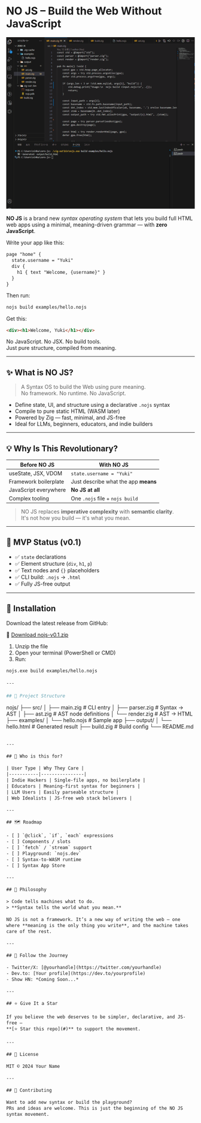# NO JS – Build the Web Without JavaScript

![demo](assets/demo.gif)

**NO JS** is a brand new *syntax operating system* that lets you build full HTML web apps using a minimal, meaning-driven grammar — with **zero JavaScript**.

Write your app like this:

```nojs
page "home" {
  state.username = "Yuki"
  div {
    h1 { text "Welcome, {username}" }
  }
}
```

Then run:

```bash
nojs build examples/hello.nojs
```

Get this:

```html
<div><h1>Welcome, Yuki</h1></div>
```

No JavaScript. No JSX. No build tools.  
Just pure structure, compiled from meaning.

---

## ✨ What is NO JS?

> A Syntax OS to build the Web using pure meaning.  
> No framework. No runtime. No JavaScript.

- Define state, UI, and structure using a declarative `.nojs` syntax
- Compile to pure static HTML (WASM later)
- Powered by Zig — fast, minimal, and JS-free
- Ideal for LLMs, beginners, educators, and indie builders

---

## 💡 Why Is This Revolutionary?

| Before NO JS | With NO JS |
|--------------|------------|
| useState, JSX, VDOM | `state.username = "Yuki"` |
| Framework boilerplate | Just describe what the app **means** |
| JavaScript everywhere | **No JS at all** |
| Complex tooling | One `.nojs` file + `nojs build` |

> NO JS replaces **imperative complexity** with **semantic clarity**.  
> It's not how you build — it's what you mean.

---

## 🧪 MVP Status (v0.1)

- ✅ `state` declarations
- ✅ Element structure (`div`, `h1`, `p`)
- ✅ Text nodes and `{}` placeholders
- ✅ CLI build: `.nojs` → `.html`
- ✅ Fully JS-free output

---

## 🚀 Installation

Download the latest release from GitHub:

🔽 [Download nojs-v0.1.zip](https://github.com/jetscript-lang/No-JS/releases)

1. Unzip the file
2. Open your terminal (PowerShell or CMD)
3. Run:

```bash
nojs.exe build examples/hello.nojs

---

## 📁 Project Structure

```
nojs/
├── src/
│   ├── main.zig       # CLI entry
│   ├── parser.zig     # Syntax → AST
│   ├── ast.zig        # AST node definitions
│   └── render.zig     # AST → HTML
├── examples/
│   └── hello.nojs     # Sample app
├── output/
│   └── hello.html     # Generated result
├── build.zig          # Build config
└── README.md
```

---

## 🧠 Who is this for?

| User Type | Why They Care |
|-----------|----------------|
| Indie Hackers | Single-file apps, no boilerplate |
| Educators | Meaning-first syntax for beginners |
| LLM Users | Easily parseable structure |
| Web Idealists | JS-free web stack believers |

---

## 🗺️ Roadmap

- [ ] `@click`, `if`, `each` expressions
- [ ] Components / slots
- [ ] `fetch` / `stream` support
- [ ] Playground: `nojs.dev`
- [ ] Syntax-to-WASM runtime
- [ ] Syntax App Store

---

## 🧙 Philosophy

> Code tells machines what to do.  
> **Syntax tells the world what you mean.**

NO JS is not a framework. It’s a new way of writing the web — one where **meaning is the only thing you write**, and the machine takes care of the rest.

---

## 🧵 Follow the Journey

- Twitter/X: [@yourhandle](https://twitter.com/yourhandle)
- Dev.to: [Your profile](https://dev.to/yourprofile)
- Show HN: *Coming Soon...*

---

## ⭐ Give It a Star

If you believe the web deserves to be simpler, declarative, and JS-free —  
**[⭐ Star this repo](#)** to support the movement.

---

## 📄 License

MIT © 2024 Your Name

---

## 🧩 Contributing

Want to add new syntax or build the playground?  
PRs and ideas are welcome. This is just the beginning of the NO JS syntax movement.
